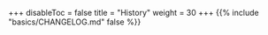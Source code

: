+++
disableToc = false
title = "History"
weight = 30
+++
{{% include "basics/CHANGELOG.md" false %}}
